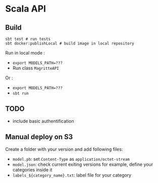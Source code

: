 # Scala API

## Build

```
sbt test # run tests
sbt docker:publishLocal # build image in local repository
```

Run in local mode :
* `export MODELS_PATH=???`
* Run class `MagritteAPI`

Or :
* `export MODELS_PATH=???`
* `sbt run`

## TODO

- include basic authentification

## Manual deploy on S3

Create a folder with your version and add following files:

- `model.pb`: set `Content-Type` as `application/octet-stream`
- `model.json`: check current exiting versions for example, define your categories inside it
- `labels_${category_name}.txt`: label file for your category